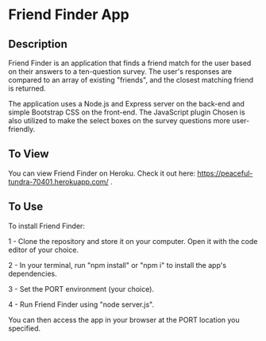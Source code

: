 # Friend Finder App

## Description
Friend Finder is an application that finds a friend match for the user based on their answers to a ten-question survey. The user's responses are compared to an array of existing "friends", and the closest matching friend is returned. 

The application uses a Node.js and Express server on the back-end and simple Bootstrap CSS on the front-end. The JavaScript plugin Chosen is also utilized to make the select boxes on the survey questions more user-friendly. 

## To View
You can view Friend Finder on Heroku. Check it out here: https://peaceful-tundra-70401.herokuapp.com/ . 

## To Use
To install Friend Finder: 

1 - Clone the repository and store it on your computer. Open it with the code editor of your choice. 

2 - In your terminal, run "npm install" or "npm i" to install the app's dependencies.

3 - Set the PORT environment (your choice).

4 - Run Friend Finder using "node server.js". 

You can then access the app in your browser at the PORT location you specified. 

